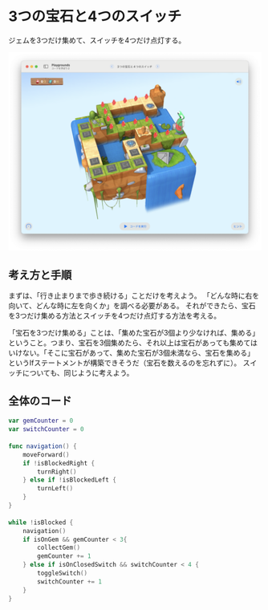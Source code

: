 # 3つの宝石と4つのスイッチ

ジェムを3つだけ集めて、スイッチを4つだけ点灯する。

![3つの宝石と4つのスイッチ](./Images/3つの宝石と4つのスイッチ.png)

## 考え方と手順

まずは、「行き止まりまで歩き続ける」ことだけを考えよう。
「どんな時に右を向いて、どんな時に左を向くか」を調べる必要がある。
それができたら、宝石を3つだけ集める方法とスイッチを4つだけ点灯する方法を考える。

「宝石を3つだけ集める」ことは、「集めた宝石が3個より少なければ、集める」ということ。つまり、宝石を3個集めたら、それ以上は宝石があっても集めてはいけない。「そこに宝石があって、集めた宝石が3個未満なら、宝石を集める」というIfステートメントが構築できそうだ（宝石を数えるのを忘れずに）。
スイッチについても、同じように考えよう。

## 全体のコード

```swift
var gemCounter = 0
var switchCounter = 0

func navigation() {
    moveForward()
    if !isBlockedRight {
        turnRight()
    } else if !isBlockedLeft {
        turnLeft()
    } 
}

while !isBlocked {
    navigation()
    if isOnGem && gemCounter < 3{
        collectGem()
        gemCounter += 1
    } else if isOnClosedSwitch && switchCounter < 4 {
        toggleSwitch()
        switchCounter += 1
    }
}
```